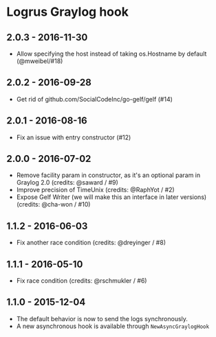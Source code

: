 # Logrus Graylog hook

## 2.0.3 - 2016-11-30

* Allow specifying the host instead of taking os.Hostname by default (@mweibel/#18)

## 2.0.2 - 2016-09-28

* Get rid of github.com/SocialCodeInc/go-gelf/gelf (#14)

## 2.0.1 - 2016-08-16

* Fix an issue with entry constructor (#12)

## 2.0.0 - 2016-07-02

* Remove facility param in constructor, as it's an optional param in Graylog 2.0 (credits: @saward / #9)
* Improve precision of TimeUnix (credits: @RaphYot / #2)
* Expose Gelf Writer (we will make this an interface in later versions) (credits: @cha-won / #10)

## 1.1.2 - 2016-06-03

* Fix another race condition (credits: @dreyinger / #8)

## 1.1.1 - 2016-05-10

* Fix race condition (credits: @rschmukler / #6)

## 1.1.0 - 2015-12-04

* The default behavior is now to send the logs synchronously.
* A new asynchronous hook is available through `NewAsyncGraylogHook`


